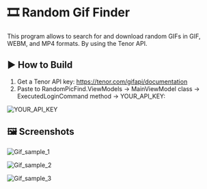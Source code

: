 # 🎞️ Random Gif Finder
This program allows to search for and download random GIFs in GIF, WEBM, and MP4 formats. By using the Tenor API.

## ▶️ How to Build
1. Get a Tenor API key: https://tenor.com/gifapi/documentation
2. Paste to RandomPicFind.ViewModels -> MainViewModel class -> ExecutedLoginCommand method -> YOUR_API_KEY:

![YOUR_API_KEY](https://github.com/user-attachments/assets/9920ee48-60e3-42e3-928d-ae5cef04dab1)

## 🖼️ Screenshots

![Gif_sample_1](https://github.com/user-attachments/assets/6301b38c-6a35-4562-8851-555c4db7a0b2)

![Gif_sample_2](https://github.com/user-attachments/assets/930fd22e-4795-4ca4-a170-c37e140caf08)

![Gif_sample_3](https://github.com/user-attachments/assets/b3a6b4c4-65a7-4560-94bd-e6266b21c7b0)
